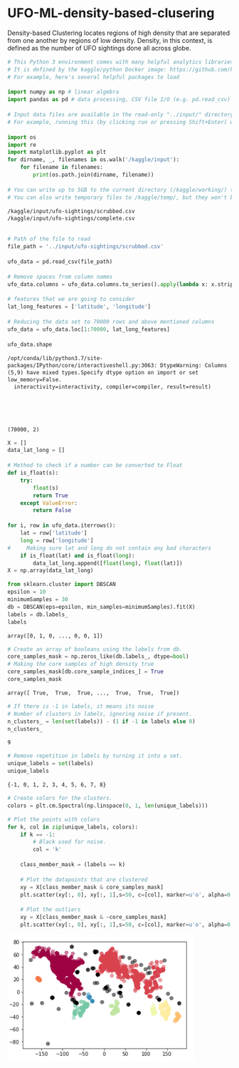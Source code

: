# UFO-ML-density-based-clusering
Density-based Clustering locates regions of high density that are separated from one another by regions of low density. Density, in this context, is defined as the number of UFO sightings done all across globe.
```python
# This Python 3 environment comes with many helpful analytics libraries installed
# It is defined by the kaggle/python Docker image: https://github.com/kaggle/docker-python
# For example, here's several helpful packages to load

import numpy as np # linear algebra
import pandas as pd # data processing, CSV file I/O (e.g. pd.read_csv)

# Input data files are available in the read-only "../input/" directory
# For example, running this (by clicking run or pressing Shift+Enter) will list all files under the input directory

import os
import re
import matplotlib.pyplot as plt 
for dirname, _, filenames in os.walk('/kaggle/input'):
    for filename in filenames:
        print(os.path.join(dirname, filename))

# You can write up to 5GB to the current directory (/kaggle/working/) that gets preserved as output when you create a version using "Save & Run All" 
# You can also write temporary files to /kaggle/temp/, but they won't be saved outside of the current session
```

    /kaggle/input/ufo-sightings/scrubbed.csv
    /kaggle/input/ufo-sightings/complete.csv
    


```python

# Path of the file to read
file_path = '../input/ufo-sightings/scrubbed.csv'

ufo_data = pd.read_csv(file_path)

# Remove spaces from column names
ufo_data.columns = ufo_data.columns.to_series().apply(lambda x: x.strip())

# features that we are going to consider
lat_long_features = ['latitude', 'longitude']

# Reducing the data set to 70000 rows and above mentioned columns
ufo_data = ufo_data.loc[1:70000, lat_long_features]

ufo_data.shape
```

    /opt/conda/lib/python3.7/site-packages/IPython/core/interactiveshell.py:3063: DtypeWarning: Columns (5,9) have mixed types.Specify dtype option on import or set low_memory=False.
      interactivity=interactivity, compiler=compiler, result=result)
    




    (70000, 2)




```python
X = []
data_lat_long = []

# Method to check if a number can be converted to Float
def is_float(s):
    try:
        float(s)
        return True
    except ValueError:
        return False
    
for i, row in ufo_data.iterrows():
    lat = row['latitude']
    long = row['longitude']
#     Making sure lat and long do not contain any bad characters
    if is_float(lat) and is_float(long):
        data_lat_long.append([float(long), float(lat)])
X = np.array(data_lat_long)
```


```python
from sklearn.cluster import DBSCAN 
epsilon = 10
minimumSamples = 30
db = DBSCAN(eps=epsilon, min_samples=minimumSamples).fit(X)
labels = db.labels_
labels
```




    array([0, 1, 0, ..., 0, 0, 1])




```python
# Create an array of booleans using the labels from db.
core_samples_mask = np.zeros_like(db.labels_, dtype=bool)
# Making the core samples of high density true
core_samples_mask[db.core_sample_indices_] = True
core_samples_mask
```




    array([ True,  True,  True, ...,  True,  True,  True])




```python
# If there is -1 in labels, it means its noise
# Number of clusters in labels, ignoring noise if present.
n_clusters_ = len(set(labels)) - (1 if -1 in labels else 0)
n_clusters_
```




    9




```python
# Remove repetition in labels by turning it into a set.
unique_labels = set(labels)
unique_labels
```




    {-1, 0, 1, 2, 3, 4, 5, 6, 7, 8}




```python
# Create colors for the clusters.
colors = plt.cm.Spectral(np.linspace(0, 1, len(unique_labels)))
```


```python
# Plot the points with colors
for k, col in zip(unique_labels, colors):
    if k == -1:
        # Black used for noise.
        col = 'k'

    class_member_mask = (labels == k)

    # Plot the datapoints that are clustered
    xy = X[class_member_mask & core_samples_mask]
    plt.scatter(xy[:, 0], xy[:, 1],s=50, c=[col], marker=u'o', alpha=0.5)

    # Plot the outliers
    xy = X[class_member_mask & ~core_samples_mask]
    plt.scatter(xy[:, 0], xy[:, 1],s=50, c=[col], marker=u'o', alpha=0.5)
```


![png](UFO_Sightings_DBSCAN_files/UFO_Sightings_DBSCAN_8_0.png)


